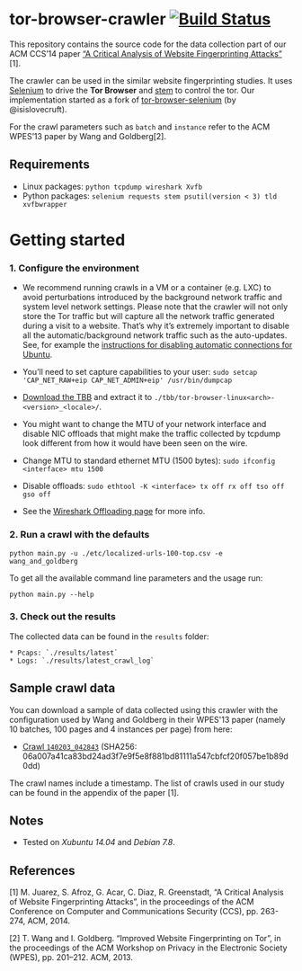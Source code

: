 tor-browser-crawler [![Build Status](https://travis-ci.org/webfp/tor-browser-crawler.svg)](https://travis-ci.org/webfp/tor-browser-crawler)
===============
This repository contains the source code for the data collection part of our ACM CCS’14 paper [“A Critical Analysis of Website Fingerprinting Attacks”](http://homes.esat.kuleuven.be/~mjuarezm/index_files/pdf/ccs14.pdf) [1].

The crawler can be used in the similar website fingerprinting studies. It uses [Selenium](https://selenium-python.readthedocs.org/) to drive the **Tor Browser** and [stem](https://stem.torproject.org/) to control the tor. Our implementation started as a fork of  [tor-browser-selenium](https://github.com/isislovecruft/tor-browser-selenium) (by  @isislovecruft).

For the crawl parameters such as `batch` and `instance` refer to the ACM WPES’13 paper by Wang and Goldberg[2].

Requirements
---------------
* Linux packages: ```python tcpdump wireshark Xvfb```
* Python packages: ```selenium requests stem psutil(version < 3) tld xvfbwrapper```

# Getting started

### 1. Configure the environment

* We recommend running crawls in a VM or a container (e.g. LXC) to avoid perturbations introduced by the background network traffic and system level network settings. Please note that the crawler will not only store the Tor traffic but will capture all the network traffic generated during a visit to a website. That’s why it’s extremely important to disable all the automatic/background network traffic such as the auto-updates. See, for example the [instructions for disabling automatic connections for Ubuntu](https://help.ubuntu.com/community/AutomaticConnections).

* You’ll need to set capture capabilities to your user: `sudo setcap 'CAP_NET_RAW+eip CAP_NET_ADMIN+eip' /usr/bin/dumpcap`

* [Download the TBB](https://www.torproject.org/download/download.html.en) and extract it to `./tbb/tor-browser-linux<arch>-<version>_<locale>/`.

* You might want to change the MTU of your network interface and disable NIC offloads that might make the traffic collected by tcpdump look different from how it would have been seen on the wire.

 * Change MTU to standard ethernet MTU (1500 bytes): `sudo ifconfig <interface> mtu 1500`

 * Disable offloads: `sudo ethtool -K <interface> tx off rx off tso off gso off`

 * See the [Wireshark Offloading page](https://wiki.wireshark.org/CaptureSetup/Offloading) for more info.



### 2. Run a crawl with the defaults

```
python main.py -u ./etc/localized-urls-100-top.csv -e wang_and_goldberg
```

To get all the available command line parameters and the usage run:

```
python main.py --help
```

### 3. Check out the results

The collected data can be found in the `results` folder:

    * Pcaps: `./results/latest`
    * Logs: `./results/latest_crawl_log`


Sample crawl data
-------------
You can download a sample of data collected using this crawler with the configuration used by Wang and Goldberg in their WPES'13 paper (namely 10 batches, 100 pages and 4 instances per page) from here:

* [Crawl `140203_042843`](https://mega.co.nz/#!ekIXBTbZ!1bn7zSPuV5r8fS0zpp2hrMvNc4Xrj6F2oUbjlyBb87o)
(SHA256: 06a007a41ca83bd24ad3f7e9f5e8f881bd81111a547cbfcf20f057be1b89d0dd)

The crawl names include a timestamp. The list of crawls used in our study can be found in the appendix of the paper [1].


Notes
-------
* Tested on *Xubuntu 14.04* and *Debian 7.8*.


References
-------------

[1] M. Juarez, S. Afroz, G. Acar, C. Diaz, R. Greenstadt, “A Critical Analysis of Website Fingerprinting Attacks”, in the proceedings of the ACM Conference on Computer and Communications Security (CCS), pp. 263-274, ACM, 2014.

[2] T. Wang and I. Goldberg. “Improved Website Fingerprinting on Tor”, in the proceedings of the ACM Workshop on Privacy in the Electronic Society (WPES), pp. 201–212. ACM, 2013.
